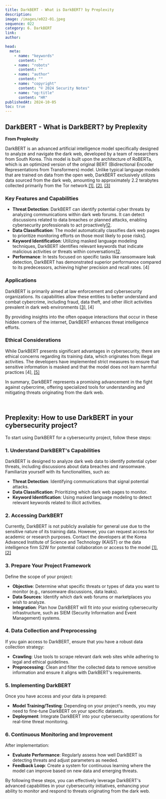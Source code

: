 ```yaml
---
title: DarkBERT - What is DarkBERT? by Preplexity
description:
image: /images/e022-01.jpeg
sequence: 022
category: 6. DarkBERT
link:
author:

head:
  meta:
    - name: "keywords"
      content: ""
    - name: "robots"
      content: ""
    - name: "author"
      content: ""
    - name: "copyright"
      content: "© 2024 Security Notes"
    - name: "og:title"
      content: "HR"
publishedAt: 2024-10-05
toc: true
---
```


## DarkBERT - What is DarkBERT? by Preplexity

**From Preplexity**

DarkBERT is an advanced artificial intelligence model specifically designed to analyze and navigate the dark web, developed by a team of researchers from South Korea. This model is built upon the architecture of RoBERTa, which is an optimized version of the original BERT (Bidirectional Encoder Representations from Transformers) model. Unlike typical language models that are trained on data from the open web, DarkBERT exclusively utilizes data sourced from the dark web, amounting to approximately 2.2 terabytes collected primarily from the Tor network
[[1]](https://www.manageengine.com/log-management/cyber-security/darkBERT-dark-web.html),
[[2]](https://www.geeksforgeeks.org/darkbert-new-ai-trained-on-the-dark-web/),
[[3]](https://rogerbasler.ch/en/2023/06/24/what-is-darkbert/)

### **Key Features and Capabilities**

- **Threat Detection**: DarkBERT can identify potential cyber threats by analyzing communications within dark web forums. It can detect discussions related to data breaches or planned attacks, enabling cybersecurity professionals to act proactively[1](https://www.manageengine.com/log-management/cyber-security/darkBERT-dark-web.html)[2](https://www.geeksforgeeks.org/darkbert-new-ai-trained-on-the-dark-web/).
- **Data Classification**: The model automatically classifies dark web pages to prioritize monitoring efforts on those most likely to pose risks[1](https://www.manageengine.com/log-management/cyber-security/darkBERT-dark-web.html).
- **Keyword Identification**: Utilizing masked language modeling techniques, DarkBERT identifies relevant keywords that indicate malicious activities or threats within conversations[1](https://www.manageengine.com/log-management/cyber-security/darkBERT-dark-web.html)[2](https://www.geeksforgeeks.org/darkbert-new-ai-trained-on-the-dark-web/).
- **Performance**: In tests focused on specific tasks like ransomware leak detection, DarkBERT has demonstrated superior performance compared to its predecessors, achieving higher precision and recall rates.
  [4]

### **Applications**

DarkBERT is primarily aimed at law enforcement and cybersecurity organizations. Its capabilities allow these entities to better understand and combat cybercrime, including fraud, data theft, and other illicit activities prevalent in dark web environments
[[3]](https://rogerbasler.ch/en/2023/06/24/what-is-darkbert/),
[4]

By providing insights into the often opaque interactions that occur in these hidden corners of the internet, DarkBERT enhances threat intelligence efforts.

### **Ethical Considerations**

While DarkBERT presents significant advantages in cybersecurity, there are ethical concerns regarding its training data, which originates from illegal activities. The developers have implemented strict measures to ensure that sensitive information is masked and that the model does not learn harmful practices
[4],
[[5]](https://www.esecurityplanet.com/threats/fraudgpt-darkbert-darkbart/)

In summary, DarkBERT represents a promising advancement in the fight against cybercrime, offering specialized tools for understanding and mitigating threats originating from the dark web.

<br>

## Preplexity: How to use DarkBERT in your cybersecurity project?

To start using DarkBERT for a cybersecurity project, follow these steps:

### **1. Understand DarkBERT's Capabilities**

DarkBERT is designed to analyze dark web data to identify potential cyber threats, including discussions about data breaches and ransomware. Familiarize yourself with its functionalities, such as:

- **Threat Detection**: Identifying communications that signal potential attacks.
- **Data Classification**: Prioritizing which dark web pages to monitor.
- **Keyword Identification**: Using masked language modeling to detect relevant keywords related to illicit activities.

### **2. Accessing DarkBERT**

Currently, DarkBERT is not publicly available for general use due to the sensitive nature of its training data. However, you can request access for academic or research purposes. Contact the developers at the Korea Advanced Institute of Science and Technology (KAIST) or the data intelligence firm S2W for potential collaboration or access to the model
[[1]](https://www.spiceworks.com/tech/artificial-intelligence/news/darkbert-the-first-dark-web-trained-ai-is-here/),
[[2]](https://www.manageengine.com/log-management/cyber-security/darkBERT-dark-web.html)

### **3. Prepare Your Project Framework**

Define the scope of your project:

- **Objective**: Determine what specific threats or types of data you want to monitor (e.g., ransomware discussions, data leaks).
- **Data Sources**: Identify which dark web forums or marketplaces you wish to analyze.
- **Integration**: Plan how DarkBERT will fit into your existing cybersecurity infrastructure, such as SIEM (Security Information and Event Management) systems.

### **4. Data Collection and Preprocessing**

If you gain access to DarkBERT, ensure that you have a robust data collection strategy:

- **Crawling**: Use tools to scrape relevant dark web sites while adhering to legal and ethical guidelines.
- **Preprocessing**: Clean and filter the collected data to remove sensitive information and ensure it aligns with DarkBERT's requirements.

### **5. Implementing DarkBERT**

Once you have access and your data is prepared:

- **Model Training/Testing**: Depending on your project's needs, you may need to fine-tune DarkBERT on your specific datasets.
- **Deployment**: Integrate DarkBERT into your cybersecurity operations for real-time threat monitoring.

### **6. Continuous Monitoring and Improvement**

After implementation:

- **Evaluate Performance**: Regularly assess how well DarkBERT is detecting threats and adjust parameters as needed.
- **Feedback Loop**: Create a system for continuous learning where the model can improve based on new data and emerging threats.

By following these steps, you can effectively leverage DarkBERT's advanced capabilities in your cybersecurity initiatives, enhancing your ability to monitor and respond to threats originating from the dark web.
